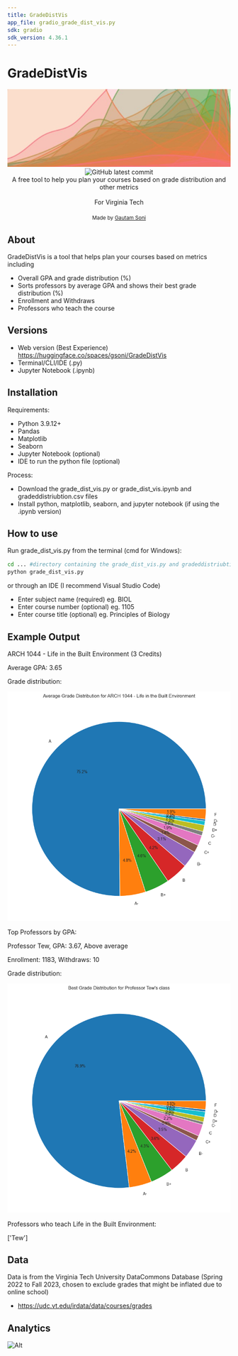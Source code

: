 ```yaml
---
title: GradeDistVis
app_file: gradio_grade_dist_vis.py
sdk: gradio
sdk_version: 4.36.1
---
```

# GradeDistVis

<p align="center">
	<img alt="" src="https://github.com/gsoni1/GradeDist/blob/main/smoothhhh.jpg">
	<br>
	<img alt="GitHub latest commit" src="https://img.shields.io/github/last-commit/gsoni1/GradeDist">
	<br>
	<span>A free tool to help you plan your courses based on grade distribution and other metrics</span><br><br>
	<span>For Virginia Tech</span><br><br>
	<small>Made by <a href="https://www.linkedin.com/in/gsoni16/">Gautam Soni</a></small>
</p>

## About

GradeDistVis is a tool that helps plan your courses based on metrics including

- Overall GPA and grade distribution (%)
- Sorts professors by average GPA and shows their best grade distribution (%)
- Enrollment and Withdraws
- Professors who teach the course

## Versions
- Web version (Best Experience) https://huggingface.co/spaces/gsoni/GradeDistVis
- Terminal/CLI/IDE (.py)
- Jupyter Notebook (.ipynb)

## Installation
Requirements:
- Python 3.9.12+
- Pandas
- Matplotlib
- Seaborn
- Jupyter Notebook (optional)
- IDE to run the python file (optional)
  
Process:
- Download the grade_dist_vis.py or grade_dist_vis.ipynb and gradeddistriubtion.csv files
- Install python, matplotlib, seaborn, and jupyter notebook (if using the .ipynb version)

## How to use
Run grade_dist_vis.py from the terminal (cmd for Windows):
```sh
cd ... #directory containing the grade_dist_vis.py and gradeddistriubtion.csv files
python grade_dist_vis.py
```
or through an IDE (I recommend Visual Studio Code)

- Enter subject name (required) eg. BIOL
- Enter course number (optional) eg. 1105
- Enter course title (optional) eg. Principles of Biology

## Example Output
ARCH 1044 - Life in the Built Environment (3 Credits)

Average GPA: 3.65

Grade distribution:

![alt text](https://github.com/gsoni1/GradeDist/blob/main/output.png)

Top Professors by GPA:

Professor Tew, GPA: 3.67, Above average

Enrollment: 1183, Withdraws: 10

Grade distribution:

![alt text](https://github.com/gsoni1/GradeDist/blob/main/output2.png)

Professors who teach Life in the Built Environment:

['Tew']
## Data

Data is from the Virginia Tech University DataCommons Database (Spring 2022 to Fall 2023, chosen to exclude grades that might be inflated due to online school)

- https://udc.vt.edu/irdata/data/courses/grades

## Analytics
![Alt](https://repobeats.axiom.co/api/embed/1df85e0eedd5a0f5eb87cb1f703ccdce58b9c47f.svg "Repobeats analytics image")
